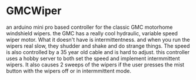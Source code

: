 GMCWiper
========
an arduino mini pro based controller for the classic GMC motorhome windshield wipers. 
the GMC has a really cool hydraulic, variable speed wiper motor. 
What it doesn't have is intermittentness. 
and when you run the wipers real slow, they shudder and shake and do strange things.
The speed is also controlled by a 35 year old cable and is hard to adjust.
this controller uses a hobby server to both set the speed and implement intermmittent wipers.
It also causes 2 sweeps of the wipers if the user presses the mist button with the wipers off or in intermmittent mode.
